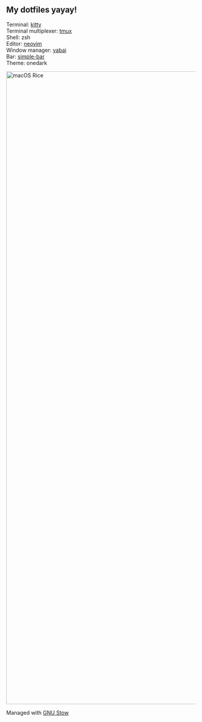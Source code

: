 ## My dotfiles yayay!

Terminal: [kitty](https://sw.kovidgoyal.net/kitty/)  
Terminal multiplexer: [tmux](https://github.com/tmux/tmux/wiki)    
Shell: zsh  
Editor: [neovim](https://github.com/neovim/neovim)  
Window manager: [yabai](https://github.com/koekeishiya/yabai)  
Bar: [simple-bar](https://github.com/Jean-Tinland/simple-bar)  
Theme: onedark

<img width="1680" alt="macOS Rice" src="https://user-images.githubusercontent.com/83525937/202085422-3e499b01-9cc9-4a6e-b1bf-42e7dae53978.png">

Managed with [GNU Stow](https://www.gnu.org/software/stow/)
